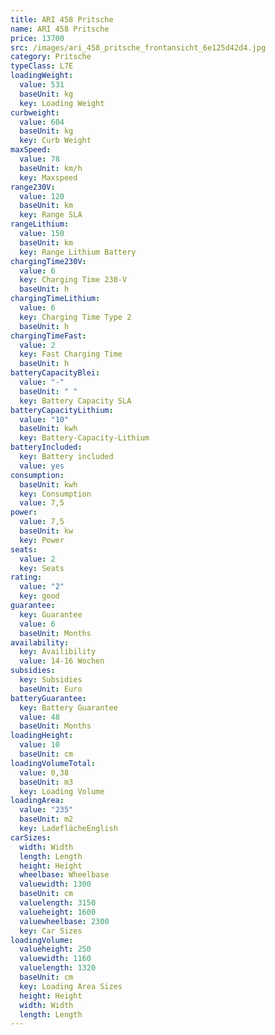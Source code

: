 ```yaml
---
title: ARI 458 Pritsche
name: ARI 458 Pritsche
price: 13700
src: /images/ari_458_pritsche_frontansicht_6e125d42d4.jpg
category: Pritsche
typeClass: L7E
loadingWeight:
  value: 531
  baseUnit: kg
  key: Loading Weight
curbweight:
  value: 604
  baseUnit: kg
  key: Curb Weight
maxSpeed:
  value: 78
  baseUnit: km/h
  key: Maxspeed
range230V:
  value: 120
  baseUnit: km
  key: Range SLA
rangeLithium:
  value: 150
  baseUnit: km
  key: Range Lithium Battery
chargingTime230V:
  value: 6
  key: Charging Time 230-V
  baseUnit: h
chargingTimeLithium:
  value: 6
  key: Charging Time Type 2
  baseUnit: h
chargingTimeFast:
  value: 2
  key: Fast Charging Time
  baseUnit: h
batteryCapacityBlei:
  value: "-"
  baseUnit: " "
  key: Battery Capacity SLA
batteryCapacityLithium:
  value: "10"
  baseUnit: kwh
  key: Battery-Capacity-Lithium
batteryIncluded:
  key: Battery included
  value: yes
consumption:
  baseUnit: kwh
  key: Consumption
  value: 7,5
power:
  value: 7,5
  baseUnit: kw
  key: Power
seats:
  value: 2
  key: Seats
rating:
  value: "2"
  key: good
guarantee:
  key: Guarantee
  value: 6
  baseUnit: Months
availability:
  key: Availibility
  value: 14-16 Wochen
subsidies:
  key: Subsidies
  baseUnit: Euro
batteryGuarantee:
  key: Battery Guarantee
  value: 48
  baseUnit: Months
loadingHeight:
  value: 10
  baseUnit: cm
loadingVolumeTotal:
  value: 0,38
  baseUnit: m3
  key: Loading Volume
loadingArea:
  value: "235"
  baseUnit: m2
  key: LadeflächeEnglish
carSizes:
  width: Width
  length: Length
  height: Height
  wheelbase: Wheelbase
  valuewidth: 1300
  baseUnit: cm
  valuelength: 3150
  valueheight: 1600
  valuewheelbase: 2300
  key: Car Sizes
loadingVolume:
  valueheight: 250
  valuewidth: 1160
  valuelength: 1320
  baseUnit: cm
  key: Loading Area Sizes
  height: Height
  width: Width
  length: Length
---
```

